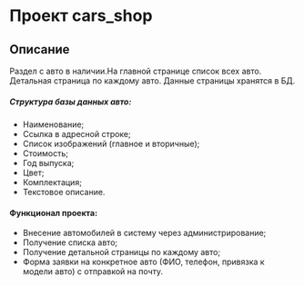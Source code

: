 # Проект **cars_shop**

## Описание

Раздел с авто в наличии.На главной странице список всех авто.
Детальная страница по каждому авто.
Данные страницы хранятся в БД.


##### Структура базы данных авто:
* Наименование;
* Ссылка в адресной строке;
* Список изображений (главное и вторичные);
* Стоимость;
* Год выпуска;
* Цвет;
* Комплектация;
* Текстовое описание.

#### Функционал проекта:
* Внесение автомобилей в систему через администрирование;
* Получение списка авто;
* Получение детальной страницы по каждому авто;
* Форма заявки на конкретное авто (ФИО, телефон, привязка к модели авто) с отправкой на почту.
